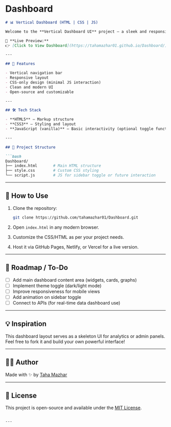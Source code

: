 # Dashboard


````markdown
# 📊 Vertical Dashboard (HTML | CSS | JS)

Welcome to the **Vertical Dashboard UI** project — a sleek and responsive sidebar layout created using plain **HTML**, **CSS**, and **JavaScript**. This project is the foundation for a more dynamic dashboard system, and it's deployed live via GitHub Pages.

🔗 **Live Preview:**  
👉 [Click to View Dashboard](https://tahamazhar01.github.io/Dashboard/)

---

## 🌟 Features

- Vertical navigation bar
- Responsive layout
- CSS-only design (minimal JS interaction)
- Clean and modern UI
- Open-source and customizable

---

## 🛠️ Tech Stack

- **HTML5** – Markup structure
- **CSS3** – Styling and layout
- **JavaScript (vanilla)** – Basic interactivity (optional toggle functionality)

---

## 📁 Project Structure

```bash
Dashboard/
├── index.html       # Main HTML structure
├── style.css        # Custom CSS styling
└── script.js        # JS for sidebar toggle or future interaction
````

---

## 🚀 How to Use

1. Clone the repository:

   ```bash
   git clone https://github.com/tahamazhar01/Dashboard.git
   ```
2. Open `index.html` in any modern browser.
3. Customize the CSS/HTML as per your project needs.
4. Host it via GitHub Pages, Netlify, or Vercel for a live version.

---

## 📌 Roadmap / To-Do

* [ ] Add main dashboard content area (widgets, cards, graphs)
* [ ] Implement theme toggle (dark/light mode)
* [ ] Improve responsiveness for mobile views
* [ ] Add animation on sidebar toggle
* [ ] Connect to APIs (for real-time data dashboard use)

---

## 💡 Inspiration

This dashboard layout serves as a skeleton UI for analytics or admin panels. Feel free to fork it and build your own powerful interface!

---

## 🧑‍💻 Author

Made with ✨ by [Taha Mazhar](https://github.com/tahamazhar01)

---

## 📄 License

This project is open-source and available under the [MIT License](LICENSE).

```

---


